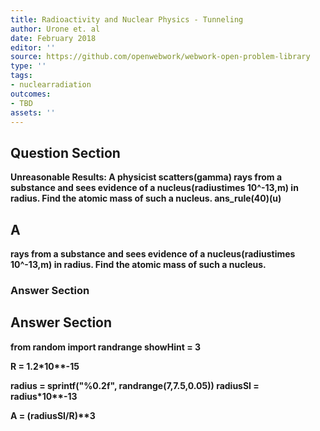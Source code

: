 ```yaml
---
title: Radioactivity and Nuclear Physics - Tunneling
author: Urone et. al
date: February 2018
editor: ''
source: https://github.com/openwebwork/webwork-open-problem-library
type: ''
tags:
- nuclearradiation
outcomes:
- TBD
assets: ''
---
```


## Question Section 

<b>
<b>Unreasonable Results:<b> A physicist scatters(gamma) rays from a substance and sees evidence of a nucleus(radiustimes 10^-13,m) in radius. Find the atomic mass of such a nucleus.
ans_rule(40)(u)

## A
rays from a substance and sees evidence of a nucleus(radiustimes 10^-13,m) in radius. Find the atomic mass of such a nucleus.
### Answer Section


## Answer Section

from random import randrange
showHint = 3

R = 1.2*10**-15

radius = sprintf("%0.2f", randrange(7,7.5,0.05))
radiusSI = radius*10**-13

A = (radiusSI/R)**3